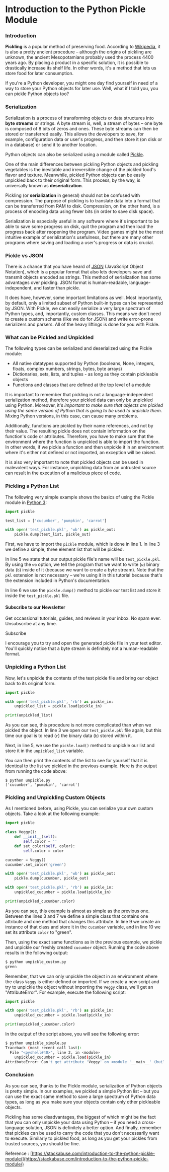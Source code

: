 Introduction to the Python Pickle Module
===

### Introduction

**Pickling**  is a popular method of preserving food. According to  [Wikipedia](https://en.wikipedia.org/wiki/Pickling), it is also a pretty ancient procedure – although the origins of pickling are unknown, the ancient Mesopotamians probably used the process 4400 years ago. By placing a product in a specific solution, it is possible to drastically increase its shelf life. In other words, it's a method that lets us store food for later consumption.

If you're a Python developer, you might one day find yourself in need of a way to store your Python objects for later use. Well, what if I told you, you can pickle Python objects too?

### Serialization

Serialization is a process of transforming objects or data structures into  **byte streams**  or strings. A byte stream is, well, a stream of bytes – one byte is composed of 8 bits of zeros and ones. These byte streams can then be stored or transferred easily. This allows the developers to save, for example, configuration data or user's progress, and then store it (on disk or in a database) or send it to another location.

Python objects can also be serialized using a module called  [Pickle](https://docs.python.org/3/library/pickle.html).

One of the main differences between pickling Python objects and pickling vegetables is the inevitable and irreversible change of the pickled food's flavor and texture. Meanwhile, pickled Python objects can be easily unpickled back to their original form. This process, by the way, is universally known as  **deserialization**.

Pickling (or  **serialization**  in general) should not be confused with compression. The purpose of pickling is to translate data into a format that can be transferred from RAM to disk. Compression, on the other hand, is a process of encoding data using fewer bits (in order to save disk space).

Serialization is especially useful in any software where it's important to be able to save some progress on disk, quit the program and then load the progress back after reopening the program. Video games might be the most intuitive example of serialization's usefulness, but there are many other programs where saving and loading a user's progress or data is crucial.

### Pickle vs JSON

There is a chance that you have heard of  [JSON](https://en.wikipedia.org/wiki/JSON)  (JavaScript Object Notation), which is a popular format that also lets developers save and transmit objects encoded as strings. This method of serialization has some advantages over pickling. JSON format is human-readable, language-independent, and faster than pickle.

It does have, however, some important limitations as well. Most importantly, by default, only a limited subset of Python built-in types can be represented by JSON. With Pickle, we can easily serialize a very large spectrum of Python types, and, importantly, custom classes. This means we don't need to create a custom schema (like we do for JSON) and write error-prone serializers and parsers. All of the heavy liftings is done for you with Pickle.

### What can be Pickled and Unpickled

The following types can be serialized and deserialized using the Pickle module:

-   All native datatypes supported by Python (booleans, None, integers, floats, complex numbers, strings, bytes, byte arrays)
-   Dictionaries, sets, lists, and tuples - as long as they contain pickleable objects
-   Functions and classes that are defined at the top level of a module

It is important to remember that pickling is not a language-independent serialization method, therefore your pickled data can only be unpickled using Python. Moreover, it's  _important to make sure that objects are pickled using the same version of Python that is going to be used to unpickle them_. Mixing Python versions, in this case, can cause many problems.

Additionally, functions are pickled by their name references, and not by their value. The resulting pickle does not contain information on the function's code or attributes. Therefore, you have to make sure that the environment where the function is unpickled is able to import the function. In other words, if we pickle a function and then unpickle it in an environment where it's either not defined or not imported, an exception will be raised.

It is also very important to note that pickled objects can be used in malevolent ways. For instance, unpickling data from an untrusted source can result in the execution of a malicious piece of code.

### Pickling a Python List

The following very simple example shows the basics of using the Pickle module in  [Python 3](https://www.python.org/download/releases/3.0/):

```python
import pickle

test_list = ['cucumber', 'pumpkin', 'carrot']

with open('test_pickle.pkl', 'wb') as pickle_out:
    pickle.dump(test_list, pickle_out)

```

First, we have to import the  `pickle`  module, which is done in line 1. In line 3 we define a simple, three element list that will be pickled.

In line 5 we state that our output pickle file's name will be  `test_pickle.pkl`. By using the  `wb`  option, we tell the program that we want to write (`w`) binary data (`b`) inside of it (because we want to create a byte stream). Note that the  `pkl`  extension is not necessary – we're using it in this tutorial because that's the extension included in Python's documentation.

In line 6 we use the  `pickle.dump()`  method to pickle our test list and store it inside the  `test_pickle.pkl`  file.

#### Subscribe to our Newsletter

Get occassional tutorials, guides, and reviews in your inbox. No spam ever. Unsubscribe at any time.

Subscribe

I encourage you to try and open the generated pickle file in your text editor. You'll quickly notice that a byte stream is definitely not a human-readable format.

### Unpickling a Python List

Now, let's unpickle the contents of the test pickle file and bring our object back to its original form.

```python
import pickle

with open('test_pickle.pkl', 'rb') as pickle_in:
    unpickled_list = pickle.load(pickle_in)

print(unpickled_list)

```

As you can see, this procedure is not more complicated than when we pickled the object. In line 3 we open our  `test_pickle.pkl`  file again, but this time our goal is to read (`r`) the binary data (`b`) stored within it.

Next, in line 5, we use the  `pickle.load()`  method to unpickle our list and store it in the  `unpickled_list`  variable.

You can then print the contents of the list to see for yourself that it is identical to the list we pickled in the previous example. Here is the output from running the code above:

```
$ python unpickle.py
['cucumber', 'pumpkin', 'carrot']

```

### Pickling and Unpickling Custom Objects

As I mentioned before, using Pickle, you can serialize your own custom objects. Take a look at the following example:

```python
import pickle

class Veggy():
    def __init__(self):
        self.color = ''
    def set_color(self, color):
        self.color = color

cucumber = Veggy()
cucumber.set_color('green')

with open('test_pickle.pkl', 'wb') as pickle_out:
    pickle.dump(cucumber, pickle_out)

with open('test_pickle.pkl', 'rb') as pickle_in:
    unpickled_cucumber = pickle.load(pickle_in)

print(unpickled_cucumber.color)

```

As you can see, this example is almost as simple as the previous one. Between the lines 3 and 7 we define a simple class that contains one attribute and one method that changes this attribute. In line 9 we create an instance of that class and store it in the  `cucumber`  variable, and in line 10 we set its attribute  `color`  to "green".

Then, using the exact same functions as in the previous example, we pickle and unpickle our freshly created  `cucumber`  object. Running the code above results in the following output:

```sh
$ python unpickle_custom.py
green

```

Remember, that we can only unpickle the object in an environment where the class  `Veggy`  is either defined or imported. If we create a new script and try to unpickle the object without importing the  `Veggy`  class, we'll get an "AttributeError". For example, execute the following script:

```python
import pickle

with open('test_pickle.pkl', 'rb') as pickle_in:
    unpickled_cucumber = pickle.load(pickle_in)

print(unpickled_cucumber.color)

```

In the output of the script above, you will see the following error:

```sh
$ python unpickle_simple.py
Traceback (most recent call last):
  File "<pyshell#40>", line 2, in <module>
    unpickled_cucumber = pickle.load(pickle_in)
AttributeError: Can't get attribute 'Veggy' on <module '__main__' (built-in)>

```

### Conclusion

As you can see, thanks to the Pickle module, serialization of Python objects is pretty simple. In our examples, we pickled a simple Python list – but you can use the exact same method to save a large spectrum of Python data types, as long as you make sure your objects contain only other pickleable objects.

Pickling has some disadvantages, the biggest of which might be the fact that you can only unpickle your data using Python – if you need a cross-language solution, JSON is definitely a better option. And finally, remember that pickles can be used to carry the code that you don't necessarily want to execute. Similarly to pickled food, as long as you get your pickles from trusted sources, you should be fine.

Reference : [https://stackabuse.com/introduction-to-the-python-pickle-module/](https://stackabuse.com/introduction-to-the-python-pickle-module/)
<!--stackedit_data:
eyJoaXN0b3J5IjpbLTExMzMyNTE2NDldfQ==
-->